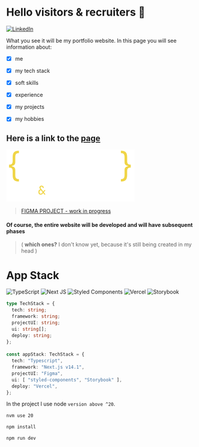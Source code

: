 # Hello visitors & recruiters 👋

[![LinkedIn](https://img.shields.io/badge/linkedin-%230077B5.svg?style=for-the-badge&logo=linkedin&logoColor=white)](https://www.linkedin.com/in/jakub-flis-789785178/)

What you see it will be my portfolio website. In this page you will see information about:
-[x] me
-[x] my tech stack
-[x] soft skills
-[x] experience
-[x] my projects
-[x] my hobbies


## Here is a link to the [page](https://iflisek.com) 
[![Logo - iFlisek - web & mobile tech](./public/images/Logo.svg)](https://iflisek.com)

> [FIGMA PROJECT - work in progress](https://www.figma.com/file/zfS81auOUq3jaUqfpPYio8/Portfolio-project?type=design&node-id=736%3A4301&mode=design&t=dZN9GSGgwttwckoK-1)

#### Of course, the entire website will be developed and will have subsequent phases 
> ( __which ones?__ I don't know yet, because it's still being created in my head )

# App Stack
![TypeScript](https://img.shields.io/badge/typescript-%23007ACC.svg?style=for-the-badge&logo=typescript&logoColor=white) ![Next JS](https://img.shields.io/badge/Next-black?style=for-the-badge&logo=next.js&logoColor=white) ![Styled Components](https://img.shields.io/badge/styled--components-DB7093?style=for-the-badge&logo=styled-components&logoColor=white) ![Vercel](https://img.shields.io/badge/vercel-%23000000.svg?style=for-the-badge&logo=vercel&logoColor=white) ![Storybook](https://img.shields.io/badge/-Storybook-FF4785?style=for-the-badge&logo=storybook&logoColor=white)

```typescript
type TechStack = {
  tech: string;
  framework: string;
  projectUI: string;
  ui: string[];
  deploy: string;
};

const appStack: TechStack = {
  tech: "Typescript",
  framework: "Next.js v14.1",
  projectUI: "Figma",
  ui: [ "styled-components", "Storybook" ],
  deploy: "Vercel",
};
```
In the project I use node `version above ^20`.
```bazaar
nvm use 20
```
```npm
npm install
```
```npm
npm run dev
```
